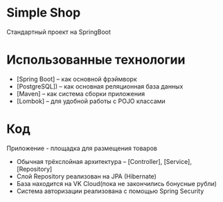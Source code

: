 # Simple Shop

Стандартный проект на SpringBoot

# Использованные технологии

* [Spring Boot] – как основной фрэймворк
* [PostgreSQL]) – как основная реляционная база данных
* [Maven] – как система сборки приложения
* [Lombok] – для удобной работы с POJO классами

# Код

Приложение - площадка для размещения товаров

* Обычная трёхслойная
  архитектура – [Controller], [Service], [Repository]
* Слой Repository реализован на JPA (Hibernate)
* База находится на VK Cloud(пока не закончились бонусные рубли)
* Система авторизации реализована с помощью Spring Security
